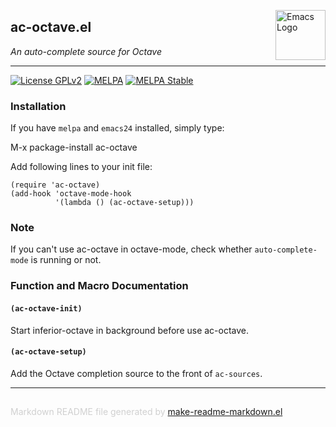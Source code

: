 <a href="https://github.com/coldnew/ac-octave"><img src="https://www.gnu.org/software/emacs/images/emacs.png" alt="Emacs Logo" width="80" height="80" align="right"></a>
## ac-octave.el
*An auto-complete source for Octave*

---
[![License GPLv2](https://img.shields.io/badge/license-GPL_v2-green.svg)](http://www.gnu.org/licenses/gpl-2.0.html)
[![MELPA](http://melpa.org/packages/ac-octave-badge.svg)](http://melpa.org/#/ac-octave)
[![MELPA Stable](http://stable.melpa.org/packages/ac-octave-badge.svg)](http://stable.melpa.org/#/ac-octave)

### Installation


If you have `melpa` and `emacs24` installed, simply type:

 M-x package-install ac-octave

Add following lines to your init file:

```elisp
(require 'ac-octave)
(add-hook 'octave-mode-hook
          '(lambda () (ac-octave-setup)))
```

### Note


If you can't use ac-octave in octave-mode,
check whether `auto-complete-mode` is running or not.



### Function and Macro Documentation

#### `(ac-octave-init)`

Start inferior-octave in background before use ac-octave.

#### `(ac-octave-setup)`

Add the Octave completion source to the front of `ac-sources`.

-----
<div style="padding-top:15px;color: #d0d0d0;">
Markdown README file generated by
<a href="https://github.com/mgalgs/make-readme-markdown">make-readme-markdown.el</a>
</div>
